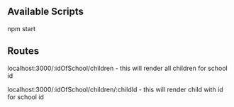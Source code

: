 ## Available Scripts
npm start 

## Routes

localhost:3000/:idOfSchool/children  - this will render all children for school id

localhost:3000/:idOfSchool/children/:childId  - this will render child with id for school id
